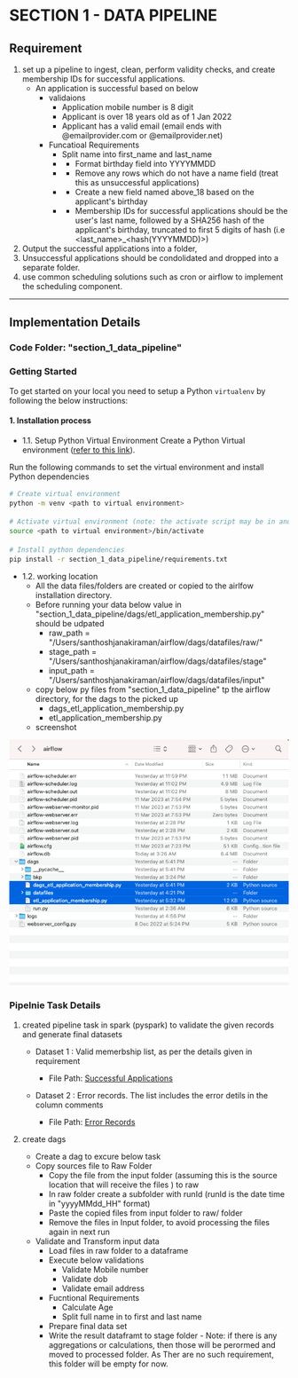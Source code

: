 # SECTION 1 - DATA PIPELINE

## Requirement

1. set up a pipeline to ingest, clean, perform validity checks, and create membership IDs for successful applications. 
   - An application is successful based on below 
      - validaions
        - Application mobile number is 8 digit
        - Applicant is over 18 years old as of 1 Jan 2022
        - Applicant has a valid email (email ends with @emailprovider.com or @emailprovider.net)
      - Funcatioal Requirements
        - Split name into first_name and last_name
        - - Format birthday field into YYYYMMDD
        - - Remove any rows which do not have a name field (treat this as unsuccessful applications)
        - - Create a new field named above_18 based on the applicant's birthday
        - - Membership IDs for successful applications should be the user's last name, followed by a SHA256 hash of the applicant's birthday, truncated to first 5 digits of hash (i.e <last_name>_<hash(YYYYMMDD)>)
2.  Output the successful applications into a folder, 
3.  Unsuccessful applications should be condolidated and dropped into a separate folder.
4.  use common scheduling solutions such as cron or airflow to implement the scheduling component. 

***

## Implementation Details

### Code Folder: "section_1_data_pipeline"
### Getting Started
To get started on your local you need to setup a Python `virtualenv` by following the below instructions:

#### 1.	Installation process

- 1.1. Setup Python Virtual Environment
Create a Python Virtual environment ([refer to this link](https://docs.python.org/3/library/venv.html)).

Run the following commands to set the virtual environment and install Python dependencies

```bash
# Create virtual environment
python -m venv <path to virtual environment>

# Activate virtual environment (note: the activate script may be in another location within the venv)
source <path to virtual environment>/bin/activate

# Install python dependencies
pip install -r section_1_data_pipeline/requirements.txt
```
- 1.2. working location 
  - All the data files/folders are created or copied to the airlfow installation directory. 
  - Before running your data below value in "section_1_data_pipeline/dags/etl_application_membership.py" should be udpated 
    - raw_path = "/Users/santhoshjanakiraman/airflow/dags/datafiles/raw/"
    - stage_path = "/Users/santhoshjanakiraman/airflow/dags/datafiles/stage"
    - input_path = "/Users/santhoshjanakiraman/airflow/dags/datafiles/input"
  - copy below py files from "section_1_data_pipeline" tp the airflow directory, for the dags to the picked up
    - dags_etl_application_membership.py
    - etl_application_membership.py
  - screenshot

<img src="airflow-folder-path.png" width=800 /> 

### Pipelnie Task Details

  1. created pipeline task in spark (pyspark) to validate the given records and generate final datasets
     - Dataset 1 : Valid memerbship list, as per the details given in requirement
       - File Path: 
            [Successful Applications](/section_1_data_pipeline/datafiles/stage/20230312_17/successful_applications/part-00000-975bb8b3-f1b7-4e06-a07d-d818373b8cb8-c000.csv)

     - Dataset 2 : Error records. The list includes the error detils in the column comments
       - File Path: 
            [Error Records](/section_1_data_pipeline/datafiles/stage/20230312_17/error_records/part-00000-75a049a1-fb0b-4ab9-8831-60abf760e795-c000.csv)
            
  2. create dags 
     - Create a dag to excure below task
     - Copy sources file to Raw Folder
        - Copy the file from the input folder (assuming this is the source location that will receive the files ) to raw
        - In raw folder create a subfolder with runId (runId is the date time in "yyyyMMdd_HH" format)
        - Paste the copied files from input folder to raw/<runId> folder
        - Remove the files in Input folder, to avoid processing the files again in next run
      - Validate and Transform input data
        - Load files in raw folder to a dataframe
        - Execute below validations
          - Validate Mobile number
          - Validate dob
          - Validate email address
        - Fucntional Requirements
          - Calculate Age
          - Split full name in to first and last name
        - Prepare final data set
        - Write the result dataframt to stage folder
    - Note: if there is any aggregations or calculations, then those will be perormed and moved to processed folder. As Ther are no such requirement, this folder will be empty for now. 